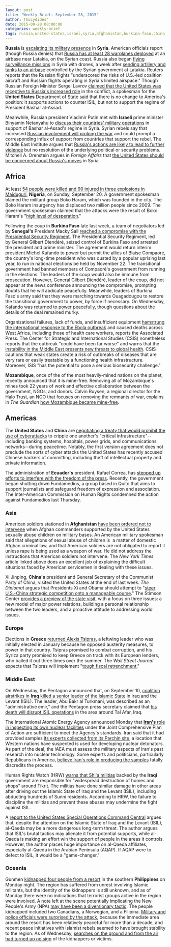```yaml
---
layout: post
title: "Weekly Brief: September 28, 2015"
author: Thucydides"
date: 2015-09-28 08:00:00
categories: weekly-brief
tags: russia,united-states,israel,syria,afghanistan,burkina-faso,china,ecuador,greece,iran,iraq,mozambique,nigeria,philippines,senegal
---
```


**Russia** is [escalating its military presence](https://www.washingtonpost.com/world/russias-move-into-syria-upends-us-plans/2015/09/26/6b285a06-5bba-11e5-8475-781cc9851652_story.html) in **Syria**. American officials report (though Russia denies) that [Russia has at least 28 warplanes deployed](http://www.economist.com/blogs/economist-explains/2015/09/economist-explains-15) at an airbase near Latakia, on the Syrian coast. Russia also began [flying surveillance missions](http://www.reuters.com/article/2015/09/21/us-mideast-crisis-syria-drones-idUSKCN0RL1CI20150921) in Syria with drones, a week after [sending artillery and tanks to an airbase](http://www.theguardian.com/world/2015/sep/14/russia-sends-artillery-and-tanks-to-syria-as-part-of-continued-military-buildup) controlled by the Syrian government at Latakia. Reuters reports that the Russian flights "underscored the risks of U.S.-led coalition aircraft and Russian flights operating in Syria's limited airspace." Though Russian Foreign Minister Sergei Lavrov [claimed that the United States was receptive to Russia's increased role](http://www.reuters.com/article/2015/09/23/us-mideast-crisis-syria-russia-lavrov-idUSKCN0RN1SY20150923) in the conflict, a spokesman for the **United States** Department of State said that there is no change to America's position: it supports actions to counter ISIL, but not to support the regime of President Bashar al-Assad.

Meanwhile, Russian president Vladimir Putin met with **Israeli** prime minister Binyamin Netanyahu to [discuss their countries' military operations](http://www.theguardian.com/world/2015/sep/21/netanyahu-meets-with-putin-over-concerns-of-russian-support-for-assad) in support of Bashar al-Assad's regime in Syria. Syrian rebels say that increased [Russian involvement will prolong the war](http://www.reuters.com/article/2015/09/21/us-mideast-crisis-syria-rebels-insight-idUSKCN0RL0E720150921) and could prompt a corresponding influx of support from countries that support the rebel. The Middle East Institute argues that [Russia's actions are likely to lead to further violence](http://www.mei.edu/content/at/putin-comes-syria-contexts-and-consequences) but no resolution of the underlying political or security problems. Mitchell A. Orenstein argues in _Foreign Affairs_ that [the United States should be concerned about Russia's moves](https://www.foreignaffairs.com/articles/syria/2015-09-20/russias-desperate-measures) in Syria.

## Africa

At least [54 people were killed and 90 injured in three explosions in Maiduguri](http://www.bbc.com/news/world-africa-34311082), **Nigeria**, on Sunday, September 20\. A government spokesman blamed the militant group Boko Haram, which was founded in the city. The Boko Haram insurgency has displaced two million people since 2009\. The government spokesman claimed that the attacks were the result of Boko Haram's "[high level of desperation](http://www.aljazeera.com/news/2015/09/deaths-boko-haram-hits-nigeria-maiduguri-150921135548161.html)."

Following the coup in **Burkina Faso** late last week, a team of negotiators led by **Senegal's** President Macky Sall [reached a compromise with the Presidential Security Regiment](http://www.nytimes.com/2015/09/22/world/africa/protests-erupt-in-burkina-faso-after-political-compromise.html). The Presidential Security Regiment, led by General Gilbert Diendéré, seized control of Burkina Faso and arrested the president and prime minister. The agreement would return interim president Michel Kafando to power but permit the allies of Blaise Compaoré, the country's long-time president who was ousted by a popular uprising last year, to run in national elections be held by November 22. The transitional government had banned members of Compaoré's government from running in the elections. The leaders of the coup would also be immune from prosecution. However, General Gilbert Diendéré, leader of the coup, did not appear at the news conference announcing the compromise, prompting doubts that he will abdicate peacefully. Meanwhile, leaders of Burkina Faso's army said that they were marching towards Ouagadougou to restore the transitional government to power, by force if necessary. On Wednesday, [Kafando was returned to power peacefully](http://www.nytimes.com/2015/09/24/world/africa/burkina-faso-coup-michel-kafando.html), though questions about the details of the deal remained murky.

Organizational failures, lack of funds, and insufficient equipment [hamstrung the international response to the Ebola outbreak](http://bigstory.ap.org/article/989c7c11df6d40eba938a671bf27124e/ap-investigation-bungling-un-agency-hurt-ebola-response#overlay-context=article/3ba4599fdd754cd28b93a31b7345ca8b/ap-investigation-bungling-un-agency-hurt-ebola-response) and caused deaths across West Africa, including those of health care workers, reports the Associated Press. The Center for Strategic and International Studies (CSIS) nonetheless reports that the outbreak "could have been far worse" and warns that the [instability in the Middle East presents new threats to global health](http://csis.org/publication/health-security-takes-new-vivid-forms). CSIS cautions that weak states create a risk of outbreaks of diseases that are very rare or easily treatable by a functioning health infrastructure. Moreover, ISIS "has the potential to pose a serious biosecurity challenge."

**Mozambique**, once of the of the most heavily-mined nations on the planet, recently announced that it is mine-free. Removing all of Mozambique's mines took 22 years of work and effective collaboration between the government, NGOs, and donors. Calvin Ruysen, a regional director for the Halo Trust, an NGO that focuses on removing the remnants of war, explains in _The Guardian_ [how Mozambique became mine-free](http://www.theguardian.com/global-development-professionals-network/2015/sep/22/mozambique-land-mine-free).

## Americas

The **United States** and **China** are [negotiating a treaty that would prohibit the use of cyberattacks](http://www.nytimes.com/2015/09/20/world/asia/us-and-china-seek-arms-deal-for-cyberspace.html) to cripple one another's "critical infrastructure"--including banking systems, hospitals, power grids, and communications networks--during peacetime. Notably, the first version agreement does not preclude the sorts of cyber attacks the United States has recently accused Chinese hackers of committing, including theft of intellectual property and private information.

The administration of **Ecuador's** president, Rafael Correa, has [stepped up efforts to interfere with the freedom of the press](http://foreignpolicy.com/2015/09/21/free-speech-crackdown-ecuador-edition/). Recently, the government began shutting down Fundamedios, a group based in Quito that aims to support journalists and safeguard freedom of expression and association. The Inter-American Commission on Human Rights condemned the action against Fundamedios last Thursday.

### Asia

American soldiers stationed in **Afghanistan** [have been ordered not to intervene](http://www.nytimes.com/2015/09/21/world/asia/us-soldiers-told-to-ignore-afghan-allies-abuse-of-boys.html) when Afghan commanders supported by the United States sexually abuse children on military bases. An American military spokesman said that allegations of sexual abuse of children is  a matter of domestic Afghan criminal law, and that American soldiers are not obligated to report it unless rape is being used as a weapon of war. He did not address the instructions that American soldiers not intervene. The _New York Times_ article linked above does an excellent job of explaining the difficult situations faced by American servicemen in dealing with these issues.

Xi Jinping, **China's** president and General Secretary of the Communist Party of China, visited the United States at the end of last week. _The Diplomat_ argues that Presidents Xi and Obama should attempt to "[steer U.S.-China strategic competition onto a manageable course](http://thediplomat.com/2015/09/how-washington-can-manage-sustainable-strategic-competition-with-china/)." The Stimson Center [provides a preview of the state visit](http://www.stimson.org/spotlight/xi-jinping-comes-to-washington/), with a focus on three issues: a new model of major power relations, building a personal relationship between the two leaders, and a proactive attitude to addressing world issues.

### Europe

Elections in **Greece** [returned Alexis Tsipras](http://www.theguardian.com/world/2015/sep/20/syriza-set-to-return-to-power-in-greek-general-election), a leftwing leader who was initially elected in January because he opposed austerity measures, to power in that country. Tsipras promised to combat corruption, and his Syriza party promised to keep Greece on track with its European lenders, who bailed it out three times over the summer. The _Wall Street Journal_ expects that Tsipras will implement "[tough fiscal retrenchment.](http://www.wsj.com/articles/victorious-tsipras-to-be-sworn-in-as-greek-premier-1442837476)"

### Middle East

On Wednesday, the Pentagon announced that, on September 10, [coalition airstrikes in **Iraq** killed a senior leader of the Islamic State](http://www.nytimes.com/2015/09/23/world/middleeast/iraq-airstrike-kills-an-isis-leader.html) in Iraq and the Levant (ISIL). The leader, Abu Bakr al Turkmani, was described as an "administrative emir," and the Pentagon press secretary claimed that [his death will disrupt ISIL operations](http://www.defense.gov/News-Article-View/Article/618215/dod-confirms-deaths-of-isil-leader-al-qaida-operative) in the area around Tal Afar, Iraq.

The International Atomic Energy Agency announced Monday that [**Iran's** role in inspecting its own nuclear facilities](http://www.politico.com/story/2015/09/iran-un-213872) under the Joint Comprehensive Plan of Action are sufficient to meet the Agency's standards. Iran said that it had provided samples [its experts collected from its Parchin site](http://www.nytimes.com/2015/09/22/world/middleeast/iran-gives-un-nuclear-inspectors-samples-from-secret-military-base.html), a location that Western nations have suspected is used for developing nuclear detonators. As part of the deal, the IAEA must assess the military aspects of Iran's past research into nuclear technology. Some experts and politicians, particularly Republicans in America, [believe Iran's role in producing the samples](http://www.wsj.com/articles/iaea-chief-says-significant-progress-made-in-probe-into-irans-past-nuclear-work-1442836899) fatally discredits the process.

Human Rights Watch (HRW) [warns that Shi'a militias](https://www.hrw.org/news/2015/09/20/iraq-militia-abuses-mar-fight-against-isis) backed by the **Iraqi** government are responsible for "widespread destruction of homes and shops" around Tikrit. The militias have done similar damage in other areas after driving out the Islamic State of Iraq and the Levant (ISIL), including abducting hundreds of Sunni residents. According to HRW, the failure to discipline the militias and prevent these abuses may undermine the fight against ISIL.

A [report to the United States Special Operations Command Central](http://www.military.com/daily-news/2015/09/21/despite-attention-to-islamic-state-alqaida-may-be-bigger-threat.html) argues that, despite the attention on the Islamic State of Iraq and the Levant (ISIL), al-Qaeda may be a more dangerous long-term threat. The author argues that ISIL's brutal tactics may alienate it from potential supports, while al-Qaeda is making an effort win the support of people in the areas it controls. However, the author places huge importance on al-Qaeda affiliates, especially al-Qaeda in the Arabian Peninsula (AQAP). If AQAP were to defect to ISIL, it would be a "game-changer."

### Oceania

Gunmen [kidnapped four people from a resort](http://edition.cnn.com/2015/09/22/asia/philippines-kidnapping/index.html) in the southern **Philippines** on Monday night. The region has suffered from unrest involving Islamic militants, but the identity of the kidnappers is still unknown, and as of Monday there were no indications that terrorist groups active in the region were involved. A note left at the scene potentially implicating the New People's Army (NPA) [may have been a diversionary tactic](http://globalnews.ca/news/2234841/canadians-kidnapped-in-the-philippines-heres-what-you-need-to-know/). The people kidnapped included two Canadians, a Norwegian, and a Filipina. [Military and police officials were surprised by the attack](http://www.theguardian.com/world/2015/sep/22/gunmen-abduct-two-canadian-tourists-from-southern-philippines-resort), because the immediate area around the resort has been relatively peaceful for more than a decade, and recent peace initiatives with Islamist rebels seemed to have brought stability to the region. As of Wednesday, [searches on the ground and from the air had turned up no sign](http://www.theglobeandmail.com/news/world/military-search-reveals-no-sign-of-canadians-seized-in-philippines/article26493706/) of the kidnappers or victims.
